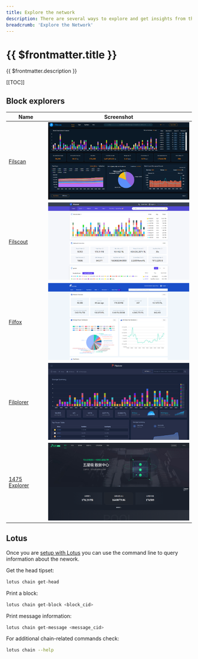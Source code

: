 ```yaml
---
title: Explore the network
description: There are several ways to explore and get insights from the Filecoin network.
breadcrumb: 'Explore the Network'
---
```


# {{ $frontmatter.title }}

{{ $frontmatter.description }}

[[TOC]]

## Block explorers

| Name                                                 | Screenshot                                                                |
| ---------------------------------------------------- | ------------------------------------------------------------------------- |
| [Filscan](https://filscan.io/)                       | <img src="./images/explore-the-filecoin-chain/filscan.png" width="400">   |
| [Filscout](https://filscout.io/)                     | <img src="./images/explore-the-filecoin-chain/filscout.png" width="400">  |
| [Filfox](https://filfox.io/)                         | <img src="./images/explore-the-filecoin-chain/filfox.png" width="400">    |
| [Filplorer](https://filplorer.com/)                  | <img src="./images/explore-the-filecoin-chain/filplorer.png" width="400"> |
| [1475 Explorer](https://1475ipfs.com/#/blockBrowser) | <img src="./images/explore-the-filecoin-chain/1475ipfs.png" width="400">  |

## Lotus

Once you are [setup with Lotus](lotus/README.md) you can use the command line to query information about the nework.

Get the head tipset:

```sh
lotus chain get-head
```

Print a block:

```sh
lotus chain get-block <block_cid>
```

Print message information:

```sh
lotus chain get-message <message_cid>
```

For additional chain-related commands check:

```sh
lotus chain --help
```
